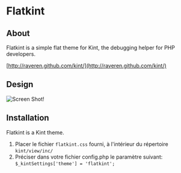 # Flatkint #

## About ##

Flatkint is a simple flat theme for Kint, the debugging helper for PHP developers.

[http://raveren.github.com/kint/](http://raveren.github.com/kint/)

## Design ##

![Screen Shot!](screenshot.png)

## Installation ##

Flatkint is a Kint theme.

1. Placer le fichier `flatkint.css` fourni, à l'intérieur du répertoire `kint/view/inc/`
2. Préciser dans votre fichier config.php le paramètre suivant: `$_kintSettings['theme'] = 'flatkint';`